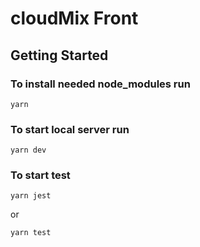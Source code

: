 # cloudMix Front

## Getting Started

### To install needed node_modules run
```
yarn
```

### To start local server run
```
yarn dev
```

### To start test
```
yarn jest 
```
or
```
yarn test 
```
